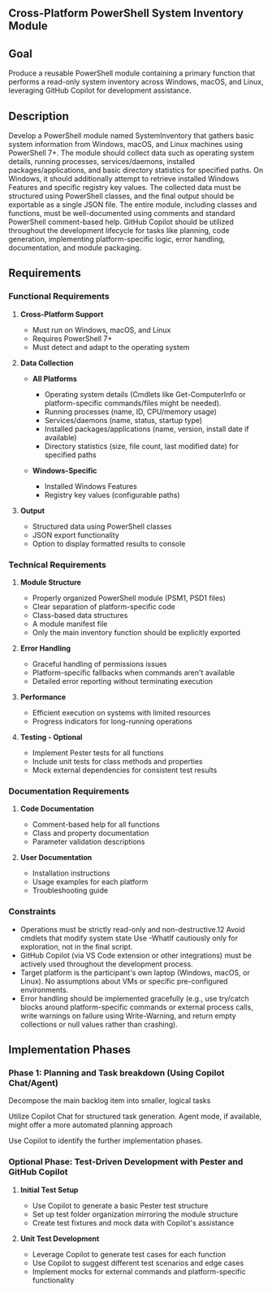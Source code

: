 ## Cross-Platform PowerShell System Inventory Module

## Goal
 Produce a reusable PowerShell module containing a primary function that performs a read-only system inventory across Windows, macOS, and Linux, leveraging GitHub Copilot for development assistance.


## Description
Develop a PowerShell module named SystemInventory that gathers basic system information from Windows, macOS, and Linux machines using PowerShell 7+. The module should collect data such as operating system details, running processes, services/daemons, installed packages/applications, and basic directory statistics for specified paths. On Windows, it should additionally attempt to retrieve installed Windows Features and specific registry key values. The collected data must be structured using PowerShell classes, and the final output should be exportable as a single JSON file. The entire module, including classes and functions, must be well-documented using comments and standard PowerShell comment-based help. GitHub Copilot should be utilized throughout the development lifecycle for tasks like planning, code generation, implementing platform-specific logic, error handling, documentation, and module packaging.

## Requirements

### Functional Requirements
1. **Cross-Platform Support**
   - Must run on Windows, macOS, and Linux
   - Requires PowerShell 7+
   - Must detect and adapt to the operating system

2. **Data Collection**
   - **All Platforms**
     - Operating system details (Cmdlets like Get-ComputerInfo or platform-specific commands/files might be needed).
     - Running processes (name, ID, CPU/memory usage)
     - Services/daemons (name, status, startup type)
     - Installed packages/applications (name, version, install date if available)
     - Directory statistics (size, file count, last modified date) for specified paths
   
   - **Windows-Specific**
     - Installed Windows Features
     - Registry key values (configurable paths)

3. **Output**
   - Structured data using PowerShell classes
   - JSON export functionality
   - Option to display formatted results to console

### Technical Requirements
1. **Module Structure**
   - Properly organized PowerShell module (PSM1, PSD1 files)
   - Clear separation of platform-specific code
   - Class-based data structures
   - A module manifest file
   - Only the main inventory function should be explicitly exported

2. **Error Handling**
   - Graceful handling of permissions issues
   - Platform-specific fallbacks when commands aren't available
   - Detailed error reporting without terminating execution

3. **Performance**
   - Efficient execution on systems with limited resources
   - Progress indicators for long-running operations

4. **Testing - Optional**
   - Implement Pester tests for all functions
   - Include unit tests for class methods and properties
   - Mock external dependencies for consistent test results

### Documentation Requirements
1. **Code Documentation**
   - Comment-based help for all functions
   - Class and property documentation
   - Parameter validation descriptions

2. **User Documentation**
   - Installation instructions
   - Usage examples for each platform
   - Troubleshooting guide

### Constraints

- Operations must be strictly read-only and non-destructive.12 Avoid cmdlets that modify system state Use -WhatIf cautiously only for exploration, not in the final script.
- GitHub Copilot (via VS Code extension or other integrations) must be actively used throughout the development process.
- Target platform is the participant's own laptop (Windows, macOS, or Linux). No assumptions about VMs or specific pre-configured environments.
- Error handling should be implemented gracefully (e.g., use try/catch blocks around platform-specific commands or external process calls, write warnings on failure using Write-Warning, and return empty collections or null values rather than crashing).

## Implementation Phases

### Phase 1: Planning and Task breakdown (Using Copilot Chat/Agent)

Decompose the main backlog item into smaller, logical tasks

Utilize Copilot Chat for structured task generation. Agent mode, if available, might offer a more automated planning approach

Use Copilot to identify the further implementation phases.

### Optional Phase: Test-Driven Development with Pester and GitHub Copilot

1. **Initial Test Setup**
   - Use Copilot to generate a basic Pester test structure
   - Set up test folder organization mirroring the module structure
   - Create test fixtures and mock data with Copilot's assistance

2. **Unit Test Development**
   - Leverage Copilot to generate test cases for each function
   - Use Copilot to suggest different test scenarios and edge cases
   - Implement mocks for external commands and platform-specific functionality